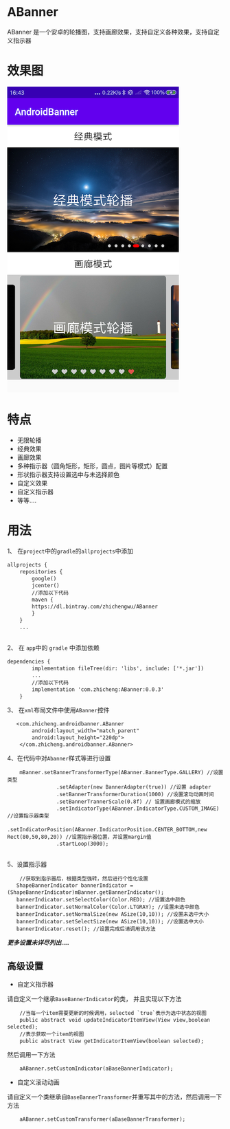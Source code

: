 # ABanner
ABanner 是一个安卓的轮播图，支持画廊效果，支持自定义各种效果，支持自定义指示器

# 效果图

![效果图](image.png)

# 特点
 - 无限轮播
 - 经典效果
 - 画廊效果
 - 多种指示器（圆角矩形，矩形，圆点，图片等模式）配置
 - 形状指示器支持设置选中与未选择颜色
 - 自定义效果
 - 自定义指示器
 - 等等....

# 用法

1、 在`project`中的`gradle`的`allprojects`中添加
 
````
allprojects {
    repositories {
        google()
        jcenter()
        //添加以下代码
        maven {
		https://dl.bintray.com/zhichengwu/ABanner
		}
    }
    ...
		
````

2、 在 `app`中的 `gradle` 中添加依赖

````
dependencies {
		implementation fileTree(dir: 'libs', include: ['*.jar'])
	    ...
	    //添加以下代码
		implementation 'com.zhicheng:ABanner:0.0.3'
	}
````

3、 在`xml`布局文件中使用`ABanner`控件

````
   <com.zhicheng.androidbanner.ABanner
        android:layout_width="match_parent"
        android:layout_height="220dp">
    </com.zhicheng.androidbanner.ABanner>

````

4、在代码中对`Abanner`样式等进行设置

````
	mBanner.setBannerTransformerType(ABanner.BannerType.GALLERY) //设置类型
                .setAdapter(new BannerAdapter(true)) //设置 adapter
                .setBannerTransformerDuration(1000) //设置滚动动画时间
                .setBannerTrannerScale(0.8f) // 设置画廊模式的缩放
                .setIndicatorType(ABanner.IndicatorType.CUSTOM_IMAGE) //设置指示器类型
                .setIndicatorPosition(ABanner.IndicatorPosition.CENTER_BOTTOM,new Rect(80,50,80,20)) //设置指示器位置，并设置margin值
                .startLoop(3000);
	
````

5、设置指示器

````
	//获取到指示器后，根据类型强转，然后进行个性化设置
   ShapeBannerIndicator bannerIndicator = (ShapeBannerIndicator)mBanner.getBannerIndicator();
   bannerIndicator.setSelectColor(Color.RED); //设置选中颜色
   bannerIndicator.setNormalColor(Color.LTGRAY); //设置未选中颜色
   bannerIndicator.setNormalSize(new ASize(10,10)); //设置未选中大小
   bannerIndicator.setSelectSize(new ASize(10,10)); //设置选中大小
   bannerIndicator.reset(); //设置完成后请调用该方法

````


***更多设置未详尽列出....***

## 高级设置

- 自定义指示器

请自定义一个继承`BaseBannerIndicator`的类， 并且实现以下方法

````
	//当每一个item需要更新的时候调用，selected `true`表示为选中状态的视图
	public abstract void updateIndicatorItemView(View view,boolean selected);
	//表示获取一个item的视图
	public abstract View getIndicatorItemView(boolean selected);

````

然后调用一下方法

````
	aABanner.setCustomIndicator(aBaseBannerIndicator);

````

- 自定义滚动动画

请自定义一个类继承自`BaseBannerTransformer`并重写其中的方法，然后调用一下方法

````
	aABanner.setCustomTransformer(aBaseBannerTransformer);
	
````







